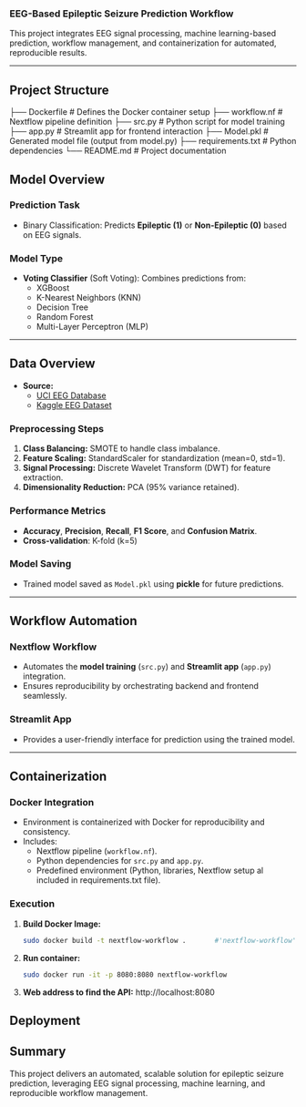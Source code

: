 ### EEG-Based Epileptic Seizure Prediction Workflow 

This project integrates EEG signal processing, machine learning-based prediction, workflow management, and containerization for automated, reproducible results.  

---

## Project Structure
├── Dockerfile          # Defines the Docker container setup
├── workflow.nf             # Nextflow pipeline definition
├── src.py            # Python script for model training
├── app.py              # Streamlit app for frontend interaction
├── Model.pkl           # Generated model file (output from model.py)
├── requirements.txt    # Python dependencies
└── README.md           # Project documentation

## Model Overview  

### Prediction Task 
- Binary Classification: Predicts **Epileptic (1)** or **Non-Epileptic (0)** based on EEG signals.  

### **Model Type**  
- **Voting Classifier** (Soft Voting): Combines predictions from:
  - XGBoost  
  - K-Nearest Neighbors (KNN)  
  - Decision Tree  
  - Random Forest  
  - Multi-Layer Perceptron (MLP)  

---

## Data Overview  

- **Source:**  
  - [UCI EEG Database](https://doi.org/10.24432/C5TS3D)  
  - [Kaggle EEG Dataset](https://www.kaggle.com/datasets/harunshimanto/epileptic-seizure-recognition)  

### **Preprocessing Steps**  
1. **Class Balancing:** SMOTE to handle class imbalance.  
2. **Feature Scaling:** StandardScaler for standardization (mean=0, std=1).  
3. **Signal Processing:** Discrete Wavelet Transform (DWT) for feature extraction.  
4. **Dimensionality Reduction:** PCA (95% variance retained).  

### **Performance Metrics**  
- **Accuracy**, **Precision**, **Recall**, **F1 Score**, and **Confusion Matrix**.
- **Cross-validation**: K-fold (k=5)

### **Model Saving**  
- Trained model saved as `Model.pkl` using **pickle** for future predictions.  

---

## Workflow Automation  

### **Nextflow Workflow**  
- Automates the **model training** (`src.py`) and **Streamlit app** (`app.py`) integration.  
- Ensures reproducibility by orchestrating backend and frontend seamlessly.  

### **Streamlit App**  
- Provides a user-friendly interface for prediction using the trained model.  

---

## Containerization

### **Docker Integration**  
- Environment is containerized with Docker for reproducibility and consistency.  
- Includes:
  - Nextflow pipeline (`workflow.nf`).  
  - Python dependencies for `src.py` and `app.py`.  
  - Predefined environment (Python, libraries, Nextflow setup al included in requirements.txt file).  

### **Execution**  
1. **Build Docker Image:**  
   ```bash
   sudo docker build -t nextflow-workflow .       #'nextflow-workflow' is my docker-image
2. **Run container:**
   ```bash
   sudo docker run -it -p 8080:8080 nextflow-workflow
   
3. **Web address to find the API:** http://localhost:8080

## Deployment  



   ## Summary
   This project delivers an automated, scalable solution for epileptic seizure prediction, leveraging EEG signal processing, machine learning, and reproducible workflow management.
